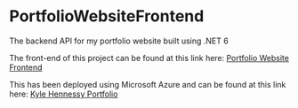 # PortfolioWebsiteFrontend
The backend API for my portfolio website built using .NET 6

The front-end of this project can be found at this link here: [Portfolio Website Frontend](https://github.com/KyleHennessy/PortfolioWebsiteFrontend)

This has been deployed using Microsoft Azure and can be found at this link here: [Kyle Hennessy Portfolio](https://www.kylehennessyportfolio.com/)
